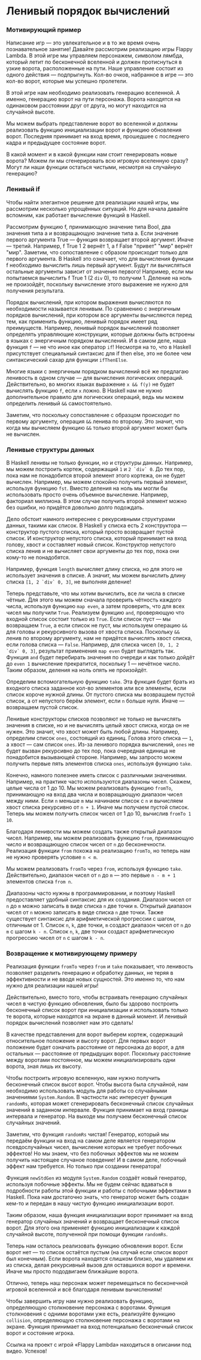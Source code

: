 Ленивый порядок вычислений
===

### Мотивирующий пример

Написание игр — это увлекательное и в то же время очень познавательное занятие!
Давайте рассмотрим реализацию игры Flappy Lambda.
В этой игре мы управляем персонажем, символом лямбда, который летит по бесконечной вселенной
и должен протиснуться в узкие ворота, расположенные на пути.
Наше управление состоит из одного действия — подпрыгнуть.
Кол-во очков, набранное в игре — это кол-во ворот, которые мы успешно пролетели.

В этой игре нам необходимо реализовать генерацию вселенной. А именно, генерацию ворот на пути персонажа.
Ворота находятся на одинаковом расстоянии друг от друга, но могут находится на случайной высоте.

Мы можем выбрать представление ворот во вселенной и должны реализовать
функцию инициализации ворот и функцию обновления ворот.
Последняя принимает на вход время, прошедшее с последнего кадра и предыдущее состояние ворот.

В какой момент и в какой функции нам стоит генерировать новые ворота?
Можем ли мы сгенерировать всю игровую вселенную сразу?
Могут ли наши функции остаться чистыми, несмотря на случайную генерацию?

### Ленивый if

Чтобы найти элегантное решение для реализации нашей игры, мы рассмотрим несколько упрощённых ситуаций.
Но для начала давайте вспомним, как работает вычисление функций в Haskell.

Рассмотрим функцию f, принимающую значение типа Bool, два значения типа a и возвращающую значение типа a.
Если значение первого аргумента True — функция возвращает второй аргумент. Иначе — третий.
Например, f True 1 2 вернёт 1, а f False "привет" "мир" вернёт "мир".
Заметим, что сопоставление с образом происходит только для первого аргумента.
В Haskell это означает, что для вычисления функции f необходимо вычислить лишь первый аргумент.
Будут ли вычисляться остальные аргументы зависит от значения первого!
Например, если мы попытаемся вычислить f True 1 (2 `div` 0), то получим 1.
Деление на ноль не произойдёт, поскольку вычисление этого выражение не нужно для получения результата.

Порядок вычислений, при котором выражения вычисляются по необходимости называется ленивым.
По сравнению с энергичным порядков вычислений, при котором все аргументы вычисляются перед тем,
как применить функцию, ленивый порядок имеет ряд преимуществ.
Например, ленивый порядок вычислений позволяет определять управляющие конструкции, которые должны быть встроены
в языках с энергичным порядком вычислений. И в самом деле, наша функция `f` — не что иное как оператор `if`!
Несмотря на то, что в Haskell присутствует специальный синтаксис для if then else,
это не более чем синтаксический сахар для функции `ifThenElse`.

Многие языки с энергичным порядком вычислений всё же предлагаю ленивость в одном случае — для вычисления логических операций.
Действительно, во многих языках выражение `x && f(y)` не будет вычислять функцию `f`,
если `x` ложно. В Haskell нам не нужно дополнительное правило для логических операций,
ведь мы можем определить ленивый `&&` самостоятельно.

Заметим, что поскольку сопоставление с образцом происходит по первому аргументу, операция `&&` ленива по второму.
Это значит, что когда мы вычисляем функцию `&&` только второй аргумент может быть не вычислен.

### Ленивые структуры данных

В Наskell ленивы не только функции, но и структуры данных.
Например, мы можем построить кортеж, содержащий `1` и ``2 `div` 0``.
До тех пор, пока нам не понадобится второй элемент этого кортежа, он не будет вычислен.
Например, мы можем спокойно получить первый элемент, используя функцию `fst`.
Вместо деления на ноль мы могли бы использовать просто очень объемное вычисление.
Например, факториал миллиона. В этом случае получить второй элемент можно без ошибки,
но придётся довольно долго подождать.

Дело обстоит намного интереснее с рекурсивными структурами данных, такими как список.
В Haskell у списка есть 2 конструктора — конструктор пустого списка, который просто возвращает пустой список.
И конструктор непустого списка, который принимает на вход голову, хвост и составляет новый список.
Конструктор непустого списка ленив и не вычисляет свои аргументы до тех пор, пока они кому-то не понадобятся.

Например, функция `length` вычисляет длину списка, но для этого не использует значения в списке.
А значит, мы можем вычислить длину списка ``[1, 2 `div` 0, 3]``, не выполняя деление!

Теперь представьте, что мы хотим вычислить, все ли числа в списке чётные.
Для этого мы можем сначала проверить чётность каждого числа, используя функцию `map even`, а затем проверить,
что для всех чисел мы получили `True`. Реализуем функцию `and`, проверяющую что входной список состоит только из `True`.
Если список пуст — мы возвращаем `True`, а если список не пуст, мы используем операцию `&&` для головы и рекурсивного вызова от хвоста списка.
Поскольку `&&` ленив по второму аргументу, нам не придётся вычислять хвост списка, если голова списка — `False`.
Например, для списка чисел ``[0, 1, 2 `div` 0, 3]``, результат применения `map even` будет выглядеть так.
Функция `and` будет перебирать значения по очереди и как только дойдёт до `even 1` вычисление прекратится, поскольку 1 — нечётное число.
Таким образом, деления на ноль опять не произойдёт.

Определим вспомогательную функцию `take`. Эта функция будет брать из входного списка заданное кол-во элементов
или все элементы, если список короче нужной длины. От пустого списка мы возвращаем пустой список, а от непустого
берём элемент, если `n` больше нуля. Иначе — возвращаем пустой список.

Ленивые конструкторы списков позволяют не только не вычислять значения в списке, но и не вычислять целый хвост списка,
когда он не нужен. Это значит, что хвост может быть любой длины. Например, определим список `ones`, состоящий из единиц.
Голова этого списка — `1`, а хвост — сам список `ones`. Из-за ленивого порядка вычислений, `ones` не будет вызван рекурсивно
до тех пор, пока очередная единица не понадобится вызывающей стороне.
Например, мы запросто можем получить первые пять элементов списка `ones`, используя функцию `take`.

Конечно, намного полезнее иметь список с различными значениями.
Например, на практике часто используются диапазоны чисел. Скажем, целые числа от 1 до 10.
Мы можем реализовать функцию `fromTo`, принимающую на вход два числа и возвращающую диапазон чисел между ними.
Если `n` меньше `m` мы начинаем список с `n` и вычисляем хвост списка рекурсивно от `n + 1`. Иначе мы получаем пустой список.
Теперь мы можем получить список чисел от 1 до 10, вычислив `fromTo 1 10`.

Благодаря ленивости мы можем создать также открытый диапазон чисел.
Например, мы можем реализовать функцию `from`, принимающую число и возвращающую список чисел от `n` до бесконечности.
Реализация функции `from` похожа на реализацию `fromTo`, но теперь нам не нужно проверять условие `n < m`.

Мы можем реализовать `fromTo` через `from`, используя функцию `take`. Действительно, диапазон чисел от `n` до `m` —
это первые `n - m + 1` элементов списка `from n`.

Диапазоны часто нужны в программировании, и поэтому Haskell предоставляет удобный синтаксис для их создания.
Диапазон чисел от `n` до `m` можно записать в виде списка `n` две точки `m`.
Открытый диапазон чисел от `n` можно записать в виде списка `n` две точки.
Также существует синтаксис для арифметической прогрессии с шагом, отличным от 1.
Список `n`, `k`, две точки, `m` создаст диапазон чисел от `n` до `m` с шагом `k - n`.
Список `n`, `k`, две точки создаст арифметическую прогрессию чисел от `n` с шагом `k - n`.

### Возвращение к мотивирующему примеру

Реализация функции `fromTo` через `from` и `take` показывает, что ленивость позволяет разделить генерацию и обработку данных,
не теряя в эффективности и не вводя новых сущностей. Это именно то, что нам нужно для реализации нашей игры!

Действительно, вместо того, чтобы встраивать генерацию случайных чисел в чистую функцию обновления, было бы здорово построить
бесконечный список ворот при инициализации и использовать только те ворота, которые находятся на экране в данный момент.
И ленивый порядок вычислений позволяет нам это сделать!

В качестве представления для ворот выберем кортеж, содержащий относительное положение и высоту ворот.
Для первых ворот положение будет означать расстояние от персонажа до ворот, а для остальных — расстояние от предыдущих ворот.
Поскольку расстояние между воротами постоянное, мы можем инициализировать одни ворота, зная лишь их высоту.

Чтобы построить игровую вселенную, нам нужно получить бесконечный список высот ворот.
Чтобы высота была случайной, нам необходимо использовать модуль для работы со случайными значениями `System.Random`.
В частности нас интересует функция `randomRs`, которая может сгенерировать бесконечный список случайных значений в заданном интервале.
Функция принимает на вход границы интервала и генератор. На выходе мы получаем бесконечный список случайных значений.

Заметим, что функция `randomRs` чистая! Генератор, который мы передаём функции на вход на самом деле является генератором псевдослучайных чисел,
вычисление которых не требует побочных эффектов! Но мы знаем, что без побочных эффектов мы не можем получить настоящее случаное поведение!
И в самом деле, побочный эффект нам требуется. Но только при создании генератора!

Функция `newStdGen` из модуля `System.Random` создаёт новый генератор, используя побочные эффекты.
Мы не будем сейчас вдаваться в подробности работы этой функции и работы с побочными эффектами в Haskell.
Пока нам достаточно знать, что генератор может быть создан кем-то и передан в нашу чистую функцию инициализации ворот.

Таким образом, наша функция инициализации ворот принимает на вход генератор случайных значений и возвращает бесконечный список ворот.
Для этого она применяет функцию инициализации к каждой случайной высоте, полученной при помощи функции `randomRs`.

Теперь нам осталось реализовать функцию обновления ворот.
Если ворот нет — то список остаётся пустым (на случай если список ворот был конечным).
Если ворота находятся слишком близко, мы удаляем их из списка, делая рекурсивный вызов для оставшихся ворот и времени.
Иначе мы просто пододвигаем ближайшие ворота.

Отлично, теперь наш персонаж может перемещаться по бесконечной игровой вселенной и всё благодаря ленивым вычислениям!

Чтобы завершить игру нам нужно реализовать функцию, определяющую столкновение персонажа с воротами.
Функция столкновения с одними воротами уже есть, реализуйте функцию `collision`, определяющую столкновение персонажа с воротами на экране.
Функция принимает на вход потенциально бесконечный список ворот и состояние игрока.

Ссылка на проект с игрой «Flappy Lambda» находиться в описании под видео.
Успехов!
